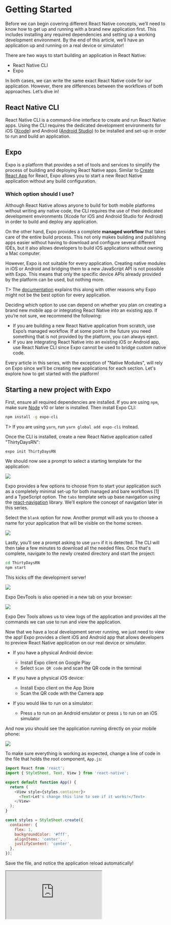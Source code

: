 # Getting Started

Before we can begin covering different React Native concepts, we’ll need to know how to get up and running with a brand new application first. This includes installing any required dependencies and setting up a working development environment. By the end of this article, we’ll have an application up and running on a real device or simulator! 

There are two ways to start building an application in React Native:

* React Native CLI
* Expo

In both cases, we can write the same exact React Native code for our application. However, there are differences between the workflows of both approaches. Let’s dive in!

## React Native CLI

React Native CLI is a command-line interface to create and run React Native apps. Using the CLI requires the dedicated development environments for iOS ([Xcode](https://developer.apple.com/xcode/)) and Android ([Android Studio](https://developer.android.com/studio)) to be installed and set-up in order to run and build an application.

## Expo

Expo is a platform that provides a set of tools and services to simplify the process of building and deploying React Native apps. Similar to [Create React App](https://create-react-app.dev/) for React, Expo allows you to start a new React Native application without any build configuration.

### Which option should I use?

Although React Native allows anyone to build for both mobile platforms without writing any native code, the CLI requires the use of their dedicated development environments (Xcode for iOS and Android Studio for Android) in order to build and deploy any application.

On the other hand, Expo provides a complete **managed workflow** that takes care of the entire build process. This not only makes building and publishing apps easier without having to download and configure several different IDEs, but it also allows developers to build iOS applications without owning a Mac computer.

However, Expo is not suitable for every application. Creating native modules in iOS or Android and bridging them to a new JavaScript API is not possible with Expo. This means that only the specific device APIs already provided by the platform can be used, but nothing more. 

T> The [documentation](https://docs.expo.io/versions/v34.0.0/introduction/why-not-expo/0) explains this along with other reasons why Expo might not be the best option for every application.

Deciding which option to use can depend on whether you plan on creating a brand new mobile app or integrating React Native into an existing app. If you’re not sure, we recommend the following:

- If you are building a new React Native application from scratch, use Expo’s managed workflow. If at some point in the future you need something that is not provided by the platform, you can always eject.
- If you are integrating React Native into an existing iOS or Android app, use React Native CLI since Expo cannot be used to bridge custom native code.

Every article in this series, with the exception of "Native Modules", will rely on Expo since we’ll be creating new applications for each section. Let's explore how to get started with the platform!

## Starting a new project with Expo

First, ensure all required dependencies are installed. If you are using `npm`, make sure [Node](https://nodejs.org/en/) v10 or later is installed. Then install Expo CLI:

```bash
npm install -g expo-cli
```

T> If you are using `yarn`, run `yarn global add expo-cli` instead.

Once the CLI is installed, create a new React Native application called "ThirtyDaysRN":

```bash
expo init ThirtyDaysRN
```

We should now see a prompt to select a starting template for the application:

![](public/images/expo-template-selection.png)

Expo provides a few options to choose from to start your application such as a completely minimal set-up for both managed and bare workflows [1] and a TypeScript option. The `tabs` template sets up base navigation using the [react-navigation](https://reactnavigation.org/) library. We’ll explore the concept of navigation later in this series.

Select the `blank` option for now. Another prompt will ask you to choose a name for your application that will be visible on the home screen.

![](public/images/expo-options.png)

Lastly, you’ll see a prompt asking to use `yarn` if it is detected. The CLI will then take a few minutes to download all the needed files. Once that's complete, navigate to the newly created directory and start the project:

```bash
cd ThirtyDaysRN
npm start
```

This kicks off the development server!

![](public/images/expo-dev-server.png)

Expo DevTools is also opened in a new tab on your browser:

![](public/images/expo-devtools.png)

Expo Dev Tools allows us to view logs of the application and provides all the commands we can use to run and view the application.

Now that we have a local development server running, we just need to view the app! Expo provides a client iOS and Android app that allows developers to preview React Native application on our real device or simulator.

* If you have a physical Android device:
  - Install Expo client on Google Play
  - Select `Scan QR code` and scan the QR code in the terminal

* If you have a physical iOS device:
  - Install Expo client on the App Store
  - Scan the QR code with the Camera app

* If you would like to run on a simulator:
  - Press `a` to run on an Android emulator or press `i` to run on an iOS simulator

And now you should see the application running directly on your mobile phone:

![](public/images/expo-hello-world.png)

To make sure everything is working as expected, change a line of code in the file that holds the root component, `App.js`:

```js
import React from 'react';
import { StyleSheet, Text, View } from 'react-native';

export default function App() {
  return (
    <View style={styles.container}>
      <Text>Let's change this line to see if it works!</Text>
    </View>
  );
}

const styles = StyleSheet.create({
  container: {
    flex: 1,
    backgroundColor: '#fff',
    alignItems: 'center',
    justifyContent: 'center',
  },
});
```

Save the file, and notice the application reload automatically!

<iframe src="https://snack.expo.io/embedded/@houssein/first-change?preview=true&platform=web" />

Now that we’ve covered how to get started with React Native, tomorrow we’ll write our very first component!

#### Footnotes

[1]: It is always possible to eject from an Expo managed workflow application to a bare workflow or select it from the very beginning. This transitions your app to use the React Native CLI. Expo APIs will then need to be imported like any other third-party library.


